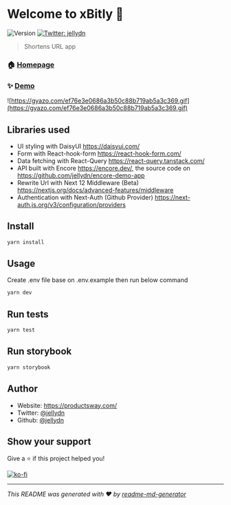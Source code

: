 # Welcome to xBitly 👋

![Version](https://img.shields.io/badge/version-0.1.0-blue.svg?cacheSeconds=2592000)
[![Twitter: jellydn](https://img.shields.io/twitter/follow/jellydn.svg?style=social)](https://twitter.com/jellydn)

> Shortens URL app

### 🏠 [Homepage](https://productsway.com)

### ✨ [Demo](https://s.productsway.com)

![https://gyazo.com/ef76e3e0686a3b50c88b719ab5a3c369.gif](https://gyazo.com/ef76e3e0686a3b50c88b719ab5a3c369.gif)

## Libraries used

-   UI styling with DaisyUI https://daisyui.com/
-   Form with React-hook-form https://react-hook-form.com/
-   Data fetching with React-Query https://react-query.tanstack.com/
-   API built with Encore https://encore.dev/, the source code on https://github.com/jellydn/encore-demo-app
-   Rewrite Url with Next 12 Middleware (Beta) https://nextjs.org/docs/advanced-features/middleware
-   Authentication with Next-Auth (Github Provider) https://next-auth.js.org/v3/configuration/providers

## Install

```sh
yarn install
```

## Usage

Create .env file base on .env.example then run below command

```sh
yarn dev
```

## Run tests

```sh
yarn test
```

## Run storybook

```sh
yarn storybook
```

## Author

-   Website: https://productsway.com/
-   Twitter: [@jellydn](https://twitter.com/jellydn)
-   Github: [@jellydn](https://github.com/jellydn)

## Show your support

Give a ⭐️ if this project helped you!

[![ko-fi](https://ko-fi.com/img/githubbutton_sm.svg)](https://ko-fi.com/Q5Q61Q7YM)

---

_This README was generated with ❤️ by [readme-md-generator](https://github.com/kefranabg/readme-md-generator)_
